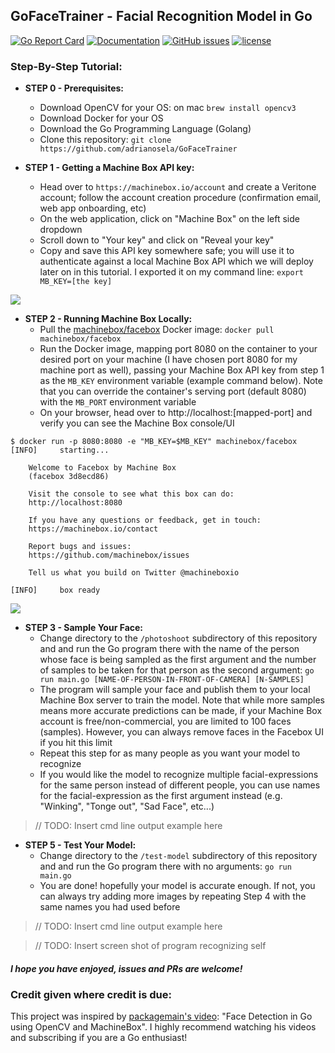 ## GoFaceTrainer - Facial Recognition Model in Go

[![Go Report Card](https://goreportcard.com/badge/github.com/adrianosela/GoFaceTrainer)](https://goreportcard.com/report/github.com/adrianosela/GoFaceTrainer)
[![Documentation](https://godoc.org/github.com/adrianosela/GoFaceTrainer?status.svg)](https://godoc.org/github.com/adrianosela/GoFaceTrainer)
[![GitHub issues](https://img.shields.io/github/issues/adrianosela/GoFaceTrainer.svg)](https://github.com/adrianosela/GoFaceTrainer/issues)
[![license](https://img.shields.io/github/license/adrianosela/gofacetrainer.svg)](https://github.com/adrianosela/GoFaceTrainer/blob/master/LICENSE)

### Step-By-Step Tutorial: 

* **STEP 0 - Prerequisites:**
	* Download OpenCV for your OS: on mac ```brew install opencv3```
	* Download Docker for your OS
	* Download the Go Programming Language (Golang)
	* Clone this repository:
```git clone https://github.com/adrianosela/GoFaceTrainer```

* **STEP 1 - Getting a Machine Box API key:** 
	* Head over to ```https://machinebox.io/account``` and create a Veritone account; follow the account creation procedure (confirmation email, web app onboarding, etc)
	* On the web application, click on "Machine Box" on the left side dropdown
	* Scroll down to "Your key" and click on "Reveal your key"
	* Copy and save this API key somewhere safe; you will use it to authenticate against a local Machine Box API which we will deploy later on in this tutorial. I exported it on my command line: ```export MB_KEY=[the key]```

![](./tutorial_assets/step1.png)

* **STEP 2 - Running Machine Box Locally:**
	* Pull the [machinebox/facebox](https://hub.docker.com/r/machinebox/facebox) Docker image: ```docker pull machinebox/facebox```
	* Run the Docker image, mapping port 8080 on the container to your desired port on your machine (I have chosen port 8080 for my machine port as well), passing your Machine Box API key from step 1 as the ```MB_KEY``` environment variable (example command below). Note that you can override the container's serving port (default 8080) with the ```MB_PORT``` environment variable
	* On your browser, head over to http://localhost:[mapped-port] and verify you can see the Machine Box console/UI

```
$ docker run -p 8080:8080 -e "MB_KEY=$MB_KEY" machinebox/facebox
[INFO]     starting...

	Welcome to Facebox by Machine Box
	(facebox 3d8ecd86)

	Visit the console to see what this box can do:
	http://localhost:8080

	If you have any questions or feedback, get in touch:
	https://machinebox.io/contact

	Report bugs and issues:
	https://github.com/machinebox/issues

	Tell us what you build on Twitter @machineboxio

[INFO]     box ready
```

![](./tutorial_assets/step2.png)

* **STEP 3 - Sample Your Face:**
	* Change directory to the ```/photoshoot``` subdirectory of this repository and and run the Go program there with the name of the person whose face is being sampled as the first argument and the number of samples to be taken for that person as the second argument: ```go run main.go [NAME-OF-PERSON-IN-FRONT-OF-CAMERA] [N-SAMPLES]```
	* The program will sample your face and publish them to your local Machine Box server to train the model. Note that while more samples means more accurate predictions can be made, if your Machine Box account is free/non-commercial, you are limited to 100 faces (samples). However, you can always remove faces in the Facebox UI if you hit this limit
	* Repeat this step for as many people as you want your model to recognize
	* If you would like the model to recognize multiple facial-expressions for the same person instead of different people, you can use names for the facial-expression as the first argument instead (e.g. "Winking", "Tonge out", "Sad Face", etc...)
 
 > // TODO: Insert cmd line output example here

* **STEP 5 - Test Your Model:**
	* Change directory to the ```/test-model``` subdirectory of this repository and and run the Go program there with no arguments: ```go run main.go```
	* You are done! hopefully your model is accurate enough. If not, you can always try adding more images by repeating Step 4 with the same names you had used before

 > // TODO: Insert cmd line output example here
 
 > // TODO: Insert screen shot of program recognizing self

##### I hope you have enjoyed, issues and PRs are welcome!

### Credit given where credit is due:

This project was inspired by [packagemain's video](https://www.youtube.com/watch?v=rbZeZNVA-Q4): "Face Detection in Go using OpenCV and MachineBox". I highly recommend watching his videos and subscribing if you are a Go enthusiast!
